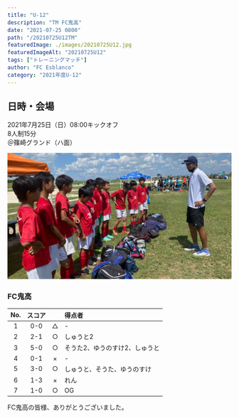 ```yaml
---
title: "U-12"
description: "TM FC鬼高"
date: "2021-07-25 0800"
path: "/20210725U12TM"
featuredImage: ./images/20210725U12.jpg
featuredImageAlt: "20210725U12"
tags: ["トレーニングマッチ"]
author: "FC Esblanco"
category: "2021年度U-12"
---
```


## 日時・会場

2021年7月25日（日）08:00キックオフ  
8人制15分  
＠篠崎グランド（ハ面）

![20210725U12](./images/20210725U12b.jpg "U12")

### FC鬼高

| No.| スコア  |   | 得点者  |
|:--:|:------:|:-:|:--------|
| 1  | 0-0    | △ |-         |
| 2  | 2-1    | ○ |しゅうと2        |
| 3  | 5-0    | ○ |そうた2、ゆうのすけ2、しゅうと  |
| 4  | 0-1    | × |-      |
| 5  | 3-0    | ○ |しゅうと、そうた、ゆうのすけ      |
| 6  | 1-3    | × |れん     |
| 7  | 1-0    | ○ |OG     |


<script src="https://adm.shinobi.jp/s/f9835040bccb6582c56df68b8f5ecca7"></script>

FC鬼高の皆様、ありがとうございました。
